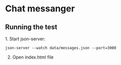 <h1>Chat messanger</h1>

<h2>Running the test</h2>
1. Start json-server:

```
json-server --watch data/messages.json --port=3000

```

2. Open index.html file
